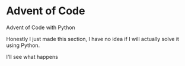 # Advent of Code 

Advent of Code with Python

Honestly I just made this section, I have no idea if I will actually solve it using Python. 

I'll see what happens
